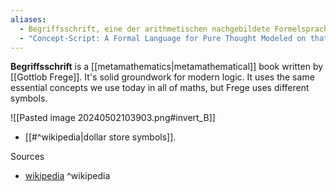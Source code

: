 ```yaml
---
aliases:
  - Begriffsschrift, eine der arithmetischen nachgebildete Formelsprache des reinen Denkens
  - "Concept-Script: A Formal Language for Pure Thought Modeled on that of Arithmetic"
---
```

**Begriffsschrift** is a [[metamathematics|metamathematical]] book written by [[Gottlob Frege]].
It's solid groundwork for modern logic.
It uses the same essential concepts we use today in all of maths, but Frege uses different symbols.

![[Pasted image 20240502103903.png#invert_B]]
- [[#^wikipedia|dollar store symbols]].

Sources
- [wikipedia](https://en.wikipedia.org/wiki/Begriffsschrift) ^wikipedia